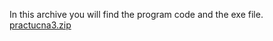 In this archive you will find the program code and the exe file.
[practucna3.zip](https://github.com/VladosGameDev/practychna3/files/10020604/practucna3.zip)

